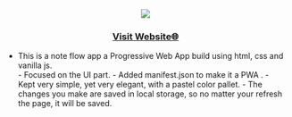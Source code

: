 
<div align="center">
  <img src="https://cdn-icons-png.flaticon.com/512/564/564445.png">
</div>
<div align="center">
  <h3><a href="https://sourav-note-flow.netlify.app/">Visit Website🌐</a></h3>
</div>

<ul>
<li> This is a note flow app a Progressive Web App build using html, css and vanilla js. </li> 
- Focused on the UI part.
- Added manifest.json to make it a PWA .
- Kept very simple, yet very elegant, with a pastel color pallet.
- The changes you make are saved in local storage, so no matter your refresh the page, it will be saved.
</ul>

